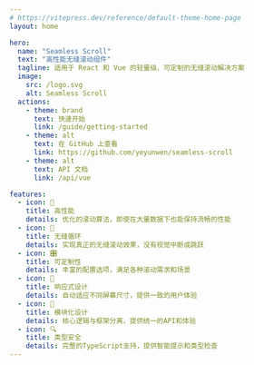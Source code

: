 ```yaml
---
# https://vitepress.dev/reference/default-theme-home-page
layout: home

hero:
  name: "Seamless Scroll"
  text: "高性能无缝滚动组件"
  tagline: 适用于 React 和 Vue 的轻量级、可定制的无缝滚动解决方案
  image:
    src: /logo.svg
    alt: Seamless Scroll
  actions:
    - theme: brand
      text: 快速开始
      link: /guide/getting-started
    - theme: alt
      text: 在 GitHub 上查看
      link: https://github.com/yeyunwen/seamless-scroll
    - theme: alt
      text: API 文档
      link: /api/vue

features:
  - icon: 🚀
    title: 高性能
    details: 优化的滚动算法，即使在大量数据下也能保持流畅的性能
  - icon: 🔄
    title: 无缝循环
    details: 实现真正的无缝滚动效果，没有视觉中断或跳跃
  - icon: 🎛️
    title: 可定制性
    details: 丰富的配置选项，满足各种滚动需求和场景
  - icon: 📱
    title: 响应式设计
    details: 自动适应不同屏幕尺寸，提供一致的用户体验
  - icon: 🧩
    title: 模块化设计
    details: 核心逻辑与框架分离，提供统一的API和体验
  - icon: 🔍
    title: 类型安全
    details: 完整的TypeScript支持，提供智能提示和类型检查
---
```

